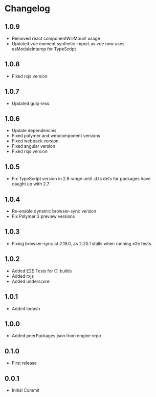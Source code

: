 # Changelog

## 1.0.9

* Removed react componentWillMount usage
* Updated vue moment synthetic import as vue now uses esModuleInterop for TypeScript

## 1.0.8

* Fixed rxjs version

## 1.0.7

* Updated gulp-less

## 1.0.6

* Update dependencies
* Fixed polymer and webcomponent versions
* Fixed webpack version
* Fixed angular version
* Fixed rxjs version

## 1.0.5

* Fix TypeScript version in 2.6 range until .d.ts defs for packages have caught up with 2.7

## 1.0.4

* Re-enable dynamic browser-sync version
* Fix Polymer 3 preview versions

## 1.0.3

* Fixing browser-sync at 2.19.0, as 2.20.1 stalls when running e2e tests

## 1.0.2

* Added E2E Tests for CI builds
* Added rxjs
* Added underscore

## 1.0.1

* Added lodash

## 1.0.0

* Added peerPackages.json from engine repo

## 0.1.0

* First release

## 0.0.1

* Initial Commit
